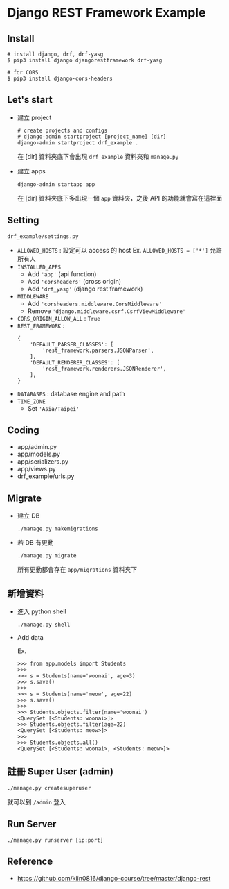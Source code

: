 # Django REST Framework Example

## Install
```
# install django, drf, drf-yasg
$ pip3 install django djangorestframework drf-yasg

# for CORS
$ pip3 install django-cors-headers
```

## Let's start

* 建立 project
    ```
    # create projects and configs
    # django-admin startproject [project_name] [dir]
    django-admin startproject drf_example .
    ```
    在 [dir] 資料夾底下會出現 `drf_example` 資料夾和 `manage.py`

* 建立 apps
    ```
    django-admin startapp app
    ```
    在 [dir] 資料夾底下多出現一個 `app` 資料夾，之後 API 的功能就會寫在這裡面

## Setting

`drf_example/settings.py`
* `ALLOWED_HOSTS` : 設定可以 access 的 host
    Ex. `ALLOWED_HOSTS = ['*']` 允許所有人
* `INSTALLED_APPS`
    * Add `'app'` (api function)
    * Add `'corsheaders'` (cross origin)
    * Add `'drf_yasg'` (django rest framework)
* `MIDDLEWARE`
    * Add `'corsheaders.middleware.CorsMiddleware'`
    * Remove `'django.middleware.csrf.CsrfViewMiddleware'`
* `CORS_ORIGIN_ALLOW_ALL` : `True`
* `REST_FRAMEWORK` : 
    ```
    {
        'DEFAULT_PARSER_CLASSES': [
            'rest_framework.parsers.JSONParser',
        ],
        'DEFAULT_RENDERER_CLASSES': [
            'rest_framework.renderers.JSONRenderer',
        ],
    }
    ```
* `DATABASES` : database engine and path
* `TIME_ZONE`
    * Set `'Asia/Taipei'`

## Coding

* app/admin.py
* app/models.py
* app/serializers.py
* app/views.py
* drf_example/urls.py

## Migrate

*   建立 DB

    ```
    ./manage.py makemigrations
    ```

*   若 DB 有更動

    ```
    ./manage.py migrate
    ```
    所有更動都會存在 `app/migrations` 資料夾下

## 新增資料

* 進入 python shell

    ```
    ./manage.py shell
    ```

* Add data

    Ex.
    ```
    >>> from app.models import Students
    >>>
    >>> s = Students(name='woonai', age=3)
    >>> s.save()
    >>>
    >>> s = Students(name='meow', age=22)
    >>> s.save()
    >>>
    >>> Students.objects.filter(name='woonai')
    <QuerySet [<Students: woonai>]>
    >>> Students.objects.filter(age=22)
    <QuerySet [<Students: meow>]>
    >>>
    >>> Students.objects.all()
    <QuerySet [<Students: woonai>, <Students: meow>]>
    ```

## 註冊 Super User (admin)

```
./manage.py createsuperuser
```
就可以到 `/admin` 登入

## Run Server

```
./manage.py runserver [ip:port]
```

## Reference

* https://github.com/klin0816/django-course/tree/master/django-rest
